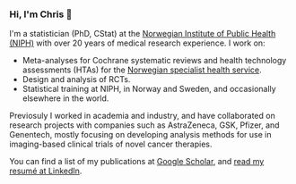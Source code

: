 ### Hi, I'm Chris 👋

I'm a statistician (PhD, CStat) at the [Norwegian Institute of Public Health (NIPH)](https://www.fhi.no/en/) with over 20 years of medical research experience. I work on:

* Meta-analyses for Cochrane systematic reviews and health technology assessments (HTAs) for the [Norwegian specialist health service](https://nyemetoder.no).
* Design and analysis of RCTs.
* Statistical training at NIPH, in Norway and Sweden, and occasionally elsewhere in the world.

Previosuly I worked in academia and industry, and have collaborated on research projects with companies such as AstraZeneca, GSK, Pfizer, and Genentech, mostly focusing on developing analysis methods for use in imaging-based clinical trials of novel cancer therapies.

You can find a list of my publications at [Google Scholar](https://scholar.google.no/citations?hl=en&user=dOMFVvwAAAAJ), and [read my resumé at LinkedIn](https://www.linkedin.com/in/multinormal/).
